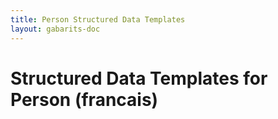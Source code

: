 ```yaml
---
title: Person Structured Data Templates
layout: gabarits-doc
---
```


Structured Data Templates for Person (francais)
=====================================
